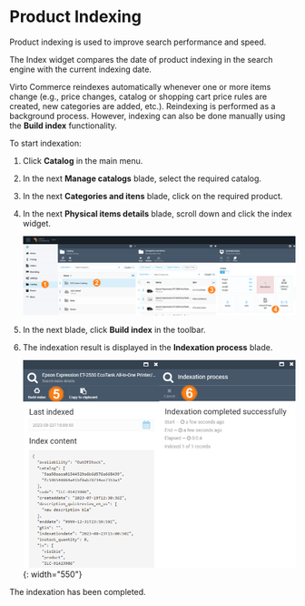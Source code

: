 # Product Indexing

Product indexing is used to improve search performance and speed.

The Index widget compares the date of product indexing in the search engine with the current indexing date.

Virto Commerce reindexes automatically whenever one or more items change (e.g., price changes, catalog or shopping cart price rules are created, new categories are added, etc.). Reindexing is performed as a background process. However, indexing can also be done manually using the **Build index** functionality.

To start indexation:

1. Click **Catalog** in the main menu.
1. In the next **Manage catalogs** blade, select the required catalog.
1. In the next **Categories and itens** blade, click on the required product.
1. In the next **Physical items details** blade, scroll down and click the index widget.  

    ![Path](media/index-path.png)

1. In the next blade, click **Build index** in the toolbar. 
1. The indexation result is displayed in the **Indexation process** blade.

    ![Fig. Indexing completed](media/index-details.png){: width="550"}

The indexation has been completed.